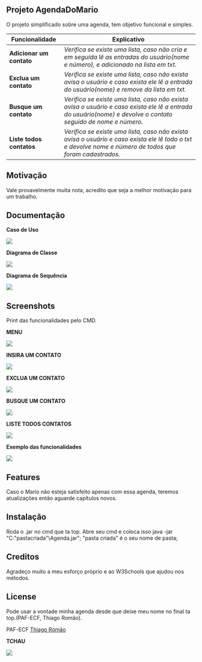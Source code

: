 ## Projeto AgendaDoMario
O projeto simplificado sobre uma agenda, tem objetivo funcional e simples.

| Funcionalidade | Explicativo| 
|--|--|
|**Adicionar um contato**|*Verifica se existe uma lista, caso não cria e em seguida lê as entradas do usuário(nome e número), e adicionado na lista em txt.*|
|**Exclua um contato**|*Verifica se existe uma lista, caso não exista avisa o usuário e caso exista ele lê a entrada do usuário(nome) e remove da lista em txt.*|
|**Busque um contato**|*Verifica se existe uma lista, caso não exista avisa o usuário e caso exista ele lê a entrada do usuário(nome) e devolve o contato seguido de nome e número.*| 
|**Liste todos contatos**|*Verifica se existe uma lista, caso não exista avisa o usuário e caso exista ele lê todo o txt e devolve nome e número de todos que foram cadastrados.*|

## Motivação
Vale provavelmente muita nota, acredito que seja a melhor motivação para um trabalho.

## Documentação

**Caso de Uso**

![](Documentação/diagramaCasodeUso.png)

**Diagrama de Classe**

![](Documentação/diagramaClasse.png)

**Diagrama de Sequência**

![](Documentação/diagramaSequência.png)

## Screenshots
Print das funcionalidades pelo CMD.

**MENU**

![](Screens/Menu.PNG)

**INSIRA UM CONTATO**

![](Screens/Insira.PNG)

**EXCLUA UM CONTATO**

![](Screens/Exclua.PNG)

**BUSQUE UM CONTATO**

![](Screens/Buscar.PNG)

**LISTE TODOS CONTATOS**

![](Screens/Listar.PNG)

**Exemplo das funcionalidades**

![](Screens/funcionalidade.gif)


## Features
Caso o Mario não esteja satisfeito apenas com essa agenda, teremos atualizações então aguarde capítulos novos.


## Instalação
Roda o .jar no cmd que ta top.
Abre seu cmd e coloca isso java -jar "C:\"pastacriada"\Agenda.jar";
"pasta criada" é o seu nome de pasta;

## Creditos
Agradeço muito a meu esforço próprio e ao W3Schools que ajudou nos métodos. 

## License
Pode usar a vontade minha agenda desde que deixe meu nome no final ta top.(PAF-ECF, Thiago Romão).

PAF-ECF [Thiago Romão]()

**TCHAU**

![](Screens/cat.gif)
